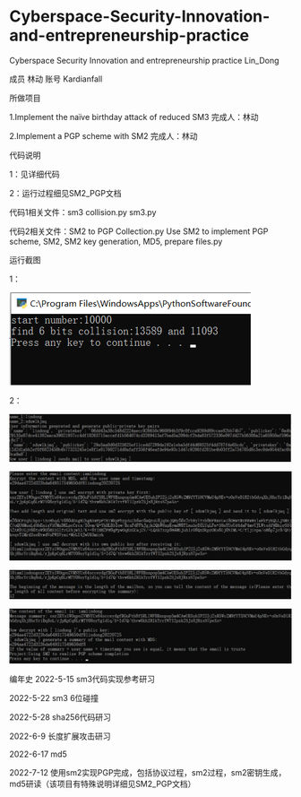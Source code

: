 # Cyberspace-Security-Innovation-and-entrepreneurship-practice
Cyberspace Security Innovation and entrepreneurship practice
Lin_Dong 

成员 林动 账号 Kardianfall

所做项目

1.Implement the naïve birthday attack of reduced SM3 完成人：林动

2.Implement a PGP scheme with SM2 完成人：林动

代码说明

1：见详细代码

2：运行过程细见SM2_PGP文档

代码1相关文件：sm3 collision.py     sm3.py

代码2相关文件：SM2 to PGP Collection.py      Use SM2 to implement PGP scheme, SM2, SM2 key generation, MD5, prepare files.py

运行截图

1：

![image](https://github.com/Kardianfall/Cyberspace-Security-Innovation-and-entrepreneurship-practice/blob/main/KJ7CSKC266T7ANXE4A2%60%24%5B8.png)

2：

![image](https://github.com/Kardianfall/Cyberspace-Security-Innovation-and-entrepreneurship-practice/blob/main/1.png)

![image](https://github.com/Kardianfall/Cyberspace-Security-Innovation-and-entrepreneurship-practice/blob/main/2.png)

![image](https://github.com/Kardianfall/Cyberspace-Security-Innovation-and-entrepreneurship-practice/blob/main/3.png)

![image](https://github.com/Kardianfall/Cyberspace-Security-Innovation-and-entrepreneurship-practice/blob/main/4.png)


编年史
2022-5-15 sm3代码实现参考研习

2022-5-22 sm3 6位碰撞

2022-5-28 sha256代码研习

2022-6-9 长度扩展攻击研习

2022-6-17 md5

2022-7-12 使用sm2实现PGP完成，包括协议过程，sm2过程，sm2密钥生成，md5研读（该项目有特殊说明详细见SM2_PGP文档）

